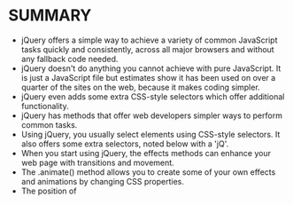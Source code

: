 # SUMMARY #

- jQuery offers a simple way to achieve a variety of common JavaScript tasks quickly and consistently, across all major browsers and without any fallback code needed. 
- jQuery doesn't do anything you cannot achieve with pure JavaScript. It is just a JavaScript file but estimates show it has been used on over a quarter of the sites on the web, because it makes coding simpler. 
- jQuery even adds some extra CSS-style selectors which offer additional functionality. 
- jQuery has methods that offer web developers simpler ways to perform common tasks.
- Using jQuery, you usually select elements using CSS-style selectors. It also offers some extra selectors, noted below with a 'jQ'. 
- When you start using jQuery, the effects methods can enhance your web page with transitions and movement. 
- The .animate() method allows you to create some of your own effects and animations by changing CSS properties.
- The position of <script> elements can affect how quickly a web page seems to load. 
[!image](https://image.slidesharecdn.com/jquery-120526131511-phpapp01/95/jquery-7-728.jpg?cb=1338114610)



## Pair Programming ##
- pair programming commonly involves two roles: 
**the Driver** and **the Navigator.** 
- *The Driver* is the programmer who is typing and the only one whose hands are on the keyboard. Handling the “mechanics” of coding, the Driver manages the text editor, switching files, version control, and—of course writing—code. The Navigator uses their words to guide the Driver but does not provide any direct input to the computer. 
- *The Navigator* thinks about the big picture, what comes next, how an algorithm might be converted in to code, while scanning for typos or bugs. The Navigator might also utilize their computer as a second screen to look up solutions and documentation, but should not be writing any code.
